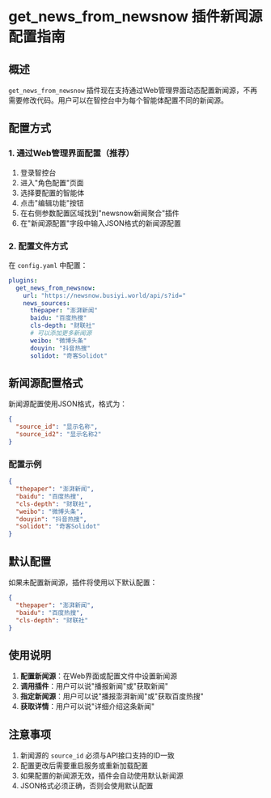 # get_news_from_newsnow 插件新闻源配置指南

## 概述

`get_news_from_newsnow` 插件现在支持通过Web管理界面动态配置新闻源，不再需要修改代码。用户可以在智控台中为每个智能体配置不同的新闻源。

## 配置方式

### 1. 通过Web管理界面配置（推荐）

1. 登录智控台
2. 进入"角色配置"页面
3. 选择要配置的智能体
4. 点击"编辑功能"按钮
5. 在右侧参数配置区域找到"newsnow新闻聚合"插件
6. 在"新闻源配置"字段中输入JSON格式的新闻源配置

### 2. 配置文件方式

在 `config.yaml` 中配置：

```yaml
plugins:
  get_news_from_newsnow:
    url: "https://newsnow.busiyi.world/api/s?id="
    news_sources:
      thepaper: "澎湃新闻"
      baidu: "百度热搜"
      cls-depth: "财联社"
      # 可以添加更多新闻源
      weibo: "微博头条"
      douyin: "抖音热搜"
      solidot: "奇客Solidot"
```

## 新闻源配置格式

新闻源配置使用JSON格式，格式为：

```json
{
  "source_id": "显示名称",
  "source_id2": "显示名称2"
}
```

### 配置示例

```json
{
  "thepaper": "澎湃新闻",
  "baidu": "百度热搜", 
  "cls-depth": "财联社",
  "weibo": "微博头条",
  "douyin": "抖音热搜",
  "solidot": "奇客Solidot"
}
```

## 默认配置

如果未配置新闻源，插件将使用以下默认配置：

```json
{
  "thepaper": "澎湃新闻",
  "baidu": "百度热搜",
  "cls-depth": "财联社"
}
```

## 使用说明

1. **配置新闻源**：在Web界面或配置文件中设置新闻源
2. **调用插件**：用户可以说"播报新闻"或"获取新闻"
3. **指定新闻源**：用户可以说"播报澎湃新闻"或"获取百度热搜"
4. **获取详情**：用户可以说"详细介绍这条新闻"

## 注意事项

1. 新闻源的 `source_id` 必须与API接口支持的ID一致
2. 配置更改后需要重启服务或重新加载配置
3. 如果配置的新闻源无效，插件会自动使用默认新闻源
4. JSON格式必须正确，否则会使用默认配置